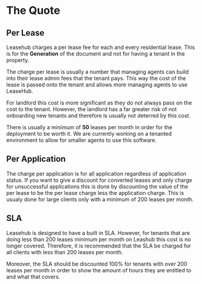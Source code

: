 # The Quote

## Per Lease

Leasehub charges a per lease fee for each and every residential lease. This is for the **Generation** of the document and not for having a tenant in the property.&#x20;

The charge per lease is usually a number that managing agents can build into their lease admin fees that the tenant pays. This way the cost of the lease is passed onto the tenant and allows more managing agents to use LeaseHub.&#x20;

For landlord this cost is more significant as they do not always pass on the cost to the tenant. However, the landlord has a far greater risk of not onboarding new tenants and therefore is usually not deterred by this cost.&#x20;

There is usually a minimum of **50** leases per month in order for the deployment to be worth it. We are currently working on a tenanted environment to allow for smaller agents to use this software.&#x20;

## Per Application

The charge per application is for all application regardless of application status. If you want to give a discount for converted leases and only charge for unsuccessful applications this is done by discounting the value of the per lease to be the per lease charge less the application charge. This is usualy done for large clients only with a minimum of 200 leases per month.&#x20;

## SLA

Leasehub is designed to have a built in SLA. However, for tenants that are doing less than 200 leases minimum per month on Leashub this cost is no longer covered. Therefore, it is recommended that the SLA be charged for all clients with less than 200 leases per month.&#x20;

Moreover, the SLA should be discounted 100% for tenants with over 200 leases per month in order to show the amount of hours they are entitled to and what that covers.&#x20;
